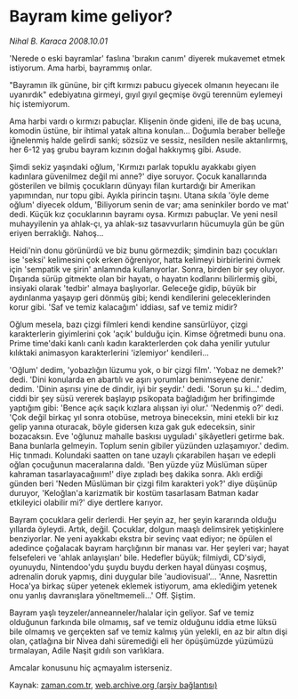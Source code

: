 # Bayram kime geliyor?

*Nihal B. Karaca 2008.10.01*

<tr><td class="metin" colspan="2" style="padding-top: 20px; padding-left: 5px; padding-right: 10px;">'Nerede o eski bayramlar' faslına 'bırakın canım' diyerek mukavemet etmek istiyorum. Ama harbi, bayrammış onlar.</td></tr><tr><td class="metin" colspan="2" style="padding-top: 20px; padding-left: 5px; padding-right: 10px;"><p>"Bayramın ilk gününe, bir çift kırmızı pabucu giyecek olmanın heyecanı ile uyanırdık" edebiyatına girmeyi, gıyıl gıyıl geçmişe övgü terennüm eylemeyi hiç istemiyorum. 
<p>Ama harbi vardı o kırmızı pabuçlar. Klişenin önde gideni, ille de baş ucuna, komodin üstüne, bir ihtimal yatak altına konulan... Doğumla beraber belleğe iğnelenmiş halde gelirdi sanki; sözsüz ve sessiz, nesilden nesile aktarılırmış, her 6-12 yaş grubu bayram kızının doğal hakkıymış gibi. Asude. 
<p>Şimdi sekiz yaşındaki oğlum, 'Kırmızı parlak topuklu ayakkabı giyen kadınlara güvenilmez değil mi anne?' diye soruyor. Çocuk kanallarında gösterilen ve bilmiş çocukların dünyayı filan kurtardığı bir Amerikan yapımından, nur topu gibi. Ayıkla pirincin taşını. Utana sıkıla 'öyle deme oğlum' diyecek oldum, 'Biliyorum senin de var; ama seninkiler bordo ve mat' dedi. Küçük kız çocuklarının bayramı oysa. Kırmızı pabuçlar. Ve yeni nesil muhayyilenin ya ahlak-çı, ya ahlak-sız tasavvurların hücumuyla gün be gün eriyen berraklığı. Nahoş... 
<p>Heidi'nin donu görünürdü ve biz bunu görmezdik; şimdinin bazı çocukları ise 'seksi' kelimesini çok erken öğreniyor, hatta kelimeyi birbirlerini övmek için 'sempatik ve şirin' anlamında kullanıyorlar. Sonra, birden bir şey oluyor. Dışarıda sürüp gitmekte olan bir hayatı, o hayatın kodlarını bilirlermiş gibi, insiyaki olarak 'tedbir' almaya başlıyorlar. Geleceğe gidip, büyük bir aydınlanma yaşayıp geri dönmüş gibi; kendi kendilerini geleceklerinden korur gibi. 'Saf ve temiz kalacağım' iddiası, saf ve temiz midir? 
<p> Oğlum mesela, bazı çizgi filmleri kendi kendine sansürlüyor, çizgi karakterlerin giyimlerini çok 'açık' bulduğu için. Kimse öğretmedi bunu ona. Prime time'daki kanlı canlı kadın karakterlerden çok daha yenilir yutulur kılıktaki animasyon karakterlerini 'izlemiyor' kendileri...
<p> 'Oğlum' dedim, 'yobazlığın lüzumu yok, o bir çizgi film'. 'Yobaz ne demek?' dedi. 'Dini konularda en abartılı ve aşırı yorumları benimseyene denir.' dedim. 'Dinin aşırısı yine de dindir, iyi bir şeydir.' dedi. 'Sorun şu ki...' dedim, ciddi bir şey süsü vererek başlayıp psikopata bağladığım her brifingimde yaptığım gibi: 'Bence açık saçık kızlara alışsan iyi olur.' 'Nedenmiş o?' dedi. 'Çok değil birkaç yıl sonra otobüse, metroya bineceksin, mini etekli bir kız gelip yanına oturacak, böyle gidersen kıza gak guk edeceksin, sinir bozacaksın. Eve 'oğlunuz mahalle baskısı uyguladı' şikâyetleri getirme bak. Bana bunlarla gelmeyin. Toplum senin gibiler yüzünden uzlaşamıyor.' dedim. Hiç tınmadı. Kolundaki saatten on tane uzaylı çıkarabilen haşarı ve edepli oğlan çocuğunun maceralarına daldı. 'Ben yüzde yüz Müslüman süper kahraman tasarlayacağıııım!' diye zıpladı beş dakika sonra. Aklı erdiği günden beri 'Neden Müslüman bir çizgi film karakteri yok?' diye düşünüp duruyor, 'Keloğlan'a karizmatik bir kostüm tasarlasam Batman kadar etkileyici olabilir mi?' diye dertlere karıyor. 
<p> Bayram çocuklara gelir derlerdi. Her şeyin az, her şeyin kararında olduğu yıllarda öyleydi. Artık, değil. Çocuklar, dolgun maaşlı delimsirek yetişkinlere benziyorlar. Ne yeni ayakkabı ekstra bir sevinç vaat ediyor; ne öpülen el adedince çoğalacak bayram harçlığının bir manası var. Her şeyleri var; hayat felsefeleri ve 'ahlak anlayışları' bile. Hedefler büyük; filmiydi, CD'siydi, oyunuydu, Nintendoo'ydu şuydu buydu derken hayal dünyası coşmuş, adrenalin doruk yapmış, dini duygular bile 'audiovisual'... 'Anne, Nasrettin Hoca'ya birkaç süper yetenek eklemek istiyorum, ama eklediğim yetenek onu yanlış davranışlara yöneltmemeli...' Off. Şiştim. 
<p> Bayram yaşlı teyzeler/anneanneler/halalar için geliyor. Saf ve temiz olduğunun farkında bile olmamış, saf ve temiz olduğunu iddia etme lüksü bile olmamış ve gerçekten saf ve temiz kalmış yün yelekli, en az bir altın dişi olan, çatlağına bir Nivea dahi süremediği eli her öpüşümüzde yüzümüzü tırmalayan, Adile Naşit gıdılı son varlıklara. 
<p> Amcalar konusunu hiç açmayalım isterseniz.<br/></p></p></p></p></p></p></p></p></p></td></tr>

Kaynak: [zaman.com.tr](http://zaman.com.tr/yazar.do?yazino=744412), [web.archive.org (arşiv bağlantısı)](http://web.archive.org/web/20081201021313/http://www.zaman.com.tr:80/yazar.do?yazino=744412)
